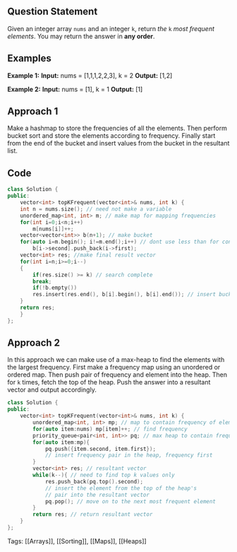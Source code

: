 ## Question Statement
Given an integer array `nums` and an integer `k`, return _the_ `k` _most frequent elements_. You may return the answer in **any order**.

## Examples
**Example 1:**
**Input:** nums = [1,1,1,2,2,3], k = 2
**Output:** [1,2]

**Example 2:**
**Input:** nums = [1], k = 1
**Output:** [1]

## Approach 1
Make a hashmap to store the frequencies of all the elements. Then perform bucket sort and store the elements according to frequency. Finally start from the end of the bucket and insert values from the bucket in the resultant list.

## Code
```cpp
class Solution {
public:
    vector<int> topKFrequent(vector<int>& nums, int k) {
    int n = nums.size(); // need not make a variable
    unordered_map<int, int> m; // make map for mapping frequencies
    for(int i=0;i<n;i++)
        m[nums[i]]++;
    vector<vector<int>> b(n+1); // make bucket
    for(auto i=m.begin(); i!=m.end();i++) // dont use less than for condition check
        b[i->second].push_back(i->first);
    vector<int> res; //make final result vector
    for(int i=n;i>=0;i--)
    {
        if(res.size() >= k) // search complete
        break;
        if(!b.empty())
        res.insert(res.end(), b[i].begin(), b[i].end()); // insert bucket value in result
    }
    return res;
    }
};
```
## Approach 2
In this approach we can make use of a max-heap to find the elements with the largest frequency. First make a frequency map using an unordered or ordered map. Then push pair of frequency and element into the heap. Then for `k` times, fetch the top of the heap. Push the answer into a resultant vector and output accordingly. 
```cpp
class Solution {
public:
    vector<int> topKFrequent(vector<int>& nums, int k) {
        unordered_map<int, int> mp; // map to contain frequency of elements
        for(auto item:nums) mp[item]++; // find frequency
        priority_queue<pair<int, int>> pq; // max heap to contain frequency pair
        for(auto item:mp){
            pq.push({item.second, item.first});
            // insert frequency pair in the heap, frequency first
        }
        vector<int> res; // resultant vector
        while(k--){ // need to find top k values only
            res.push_back(pq.top().second);
            // insert the element from the top of the heap's 
            // pair into the resultant vector
            pq.pop(); // move on to the next most frequent element
        }
        return res; // return resultant vector
    }
};

```

Tags: [[Arrays]], [[Sorting]], [[Maps]], [[Heaps]]